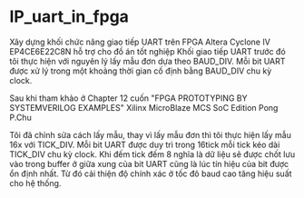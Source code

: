 # IP_uart_in_fpga
Xây dựng khối chức năng giao tiếp UART trên FPGA Altera Cyclone IV EP4CE6E22C8N hỗ trợ cho đồ án tốt nghiệp
Khối giao tiếp UART trước đó tôi thực hiện với nguyên lý lấy mẫu đơn dựa theo BAUD_DIV. Mỗi bit UART được xử lý trong một khoảng thời gian cố định bằng BAUD_DIV chu kỳ clock.

Sau khi tham khảo ở Chapter 12 cuốn 
"FPGA PROTOTYPING BY SYSTEMVERILOG EXAMPLES"
Xilinx MicroBlaze MCS SoC Edition
Pong P.Chu

Tôi đã chỉnh sửa cách lấy mẫu, thay vì lấy mẫu đơn thì tôi thực hiện lấy mẫu 16x với TICK_DIV. Mỗi bit UART được duy trì trong 16tick mỗi tick kéo dài TICK_DIV chu kỳ clock. Khi đếm tick đếm 8 nghĩa là dữ liệu sẽ được chốt lưu vào trong buffer ở giữa xung của bit UART cũng là lúc tín hiệu của bit được ổn định nhất. Từ đó cải thiện độ chính xác ở tốc đô baud cao tăng hiệu suất cho hệ thống.
